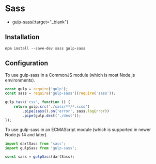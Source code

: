 # Sass

- [gulp-sass](https://www.npmjs.com/package/gulp-sass){:target="_blank"}

## Installation

```shell
npm install --save-dev sass gulp-sass
```

## Configuration

To use gulp-sass in a CommonJS module (which is most Node.js environments).

```javascript
const gulp = require('gulp');
const sass = require('gulp-sass')(require('sass'));

gulp.task('css', function () {
    return gulp.src('./sass/**/*.scss')
        .pipe(sass().on('error', sass.logError))
        .pipe(gulp.dest('./dest'));
});
```

To use gulp-sass in an ECMAScript module (which is supported in newer Node.js 14 and later).

```javascript
import dartSass from 'sass';
import gulpSass from 'gulp-sass';

const sass = gulpSass(dartSass);
```
